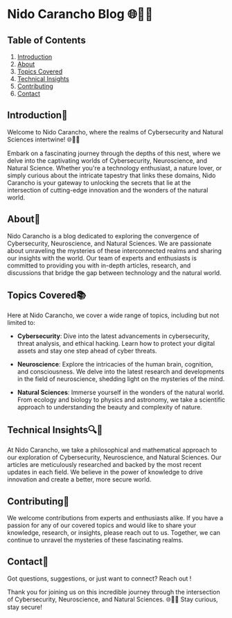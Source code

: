 # Nido Carancho Blog 🌐🧠🌿

## Table of Contents
1. [Introduction](#introduction🚀)
2. [About](#about🦅)
3. [Topics Covered](#topics-covered📚)
4. [Technical Insights](#technical-insights🔍🔬)
5. [Contributing](#contributing🌟)
6. [Contact](#contact📧)

## Introduction🚀
Welcome to Nido Carancho, where the realms of Cybersecurity and Natural Sciences intertwine! 🌐🧠🌿

Embark on a fascinating journey through the depths of this nest, where we delve into the captivating worlds of Cybersecurity, Neuroscience, and Natural Science. Whether you're a technology enthusiast, a nature lover, or simply curious about the intricate tapestry that links these domains, Nido Carancho is your gateway to unlocking the secrets that lie at the intersection of cutting-edge innovation and the wonders of the natural world.

## About🦅
Nido Carancho is a blog dedicated to exploring the convergence of Cybersecurity, Neuroscience, and Natural Sciences. We are passionate about unraveling the mysteries of these interconnected realms and sharing our insights with the world. Our team of experts and enthusiasts is committed to providing you with in-depth articles, research, and discussions that bridge the gap between technology and the natural world.

## Topics Covered📚
Here at Nido Carancho, we cover a wide range of topics, including but not limited to:

- **Cybersecurity**: Dive into the latest advancements in cybersecurity, threat analysis, and ethical hacking. Learn how to protect your digital assets and stay one step ahead of cyber threats.

- **Neuroscience**: Explore the intricacies of the human brain, cognition, and consciousness. We delve into the latest research and developments in the field of neuroscience, shedding light on the mysteries of the mind.

- **Natural Sciences**: Immerse yourself in the wonders of the natural world. From ecology and biology to physics and astronomy, we take a scientific approach to understanding the beauty and complexity of nature.

## Technical Insights🔍🔬
At Nido Carancho, we take a philosophical and mathematical approach to our exploration of Cybersecurity, Neuroscience, and Natural Sciences. Our articles are meticulously researched and backed by the most recent updates in each field. We believe in the power of knowledge to drive innovation and create a better, more secure world.

## Contributing🌟
We welcome contributions from experts and enthusiasts alike. If you have a passion for any of our covered topics and would like to share your knowledge, research, or insights, please reach out to us. Together, we can continue to unravel the mysteries of these fascinating realms.

## Contact📧
Got questions, suggestions, or just want to connect? Reach out !

Thank you for joining us on this incredible journey through the intersection of Cybersecurity, Neuroscience, and Natural Sciences. 🌐🧠🌿 Stay curious, stay secure!
